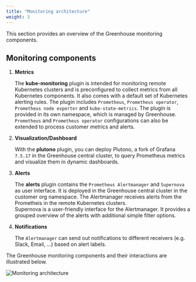 ```yaml
---
title: "Monitoring architecture"
weight: 3
---
```


This section provides an overview of the Greenhouse monitoring components. 

## Monitoring components

1) **Metrics**  

    The **kube-monitoring** plugin is intended for monitoring remote Kubernetes clusters and is preconfigured to collect metrics from all Kubernetes components. It also comes with a default set of Kubernetes alerting rules. The plugin includes `Prometheus`, `Prometheus operator`, `Prometheus node exporter` and `kube-state-metrics`. The plugin is provided in its own namespace, which is managed by Greenhouse. `Prometheus` and `Prometheus operator` configurations can also be extended to process customer metrics and alerts.

2) **Visualization/Dashboard**

   With the **plutono** plugin, you can deploy Plutono, a fork of Grafana `7.5.17` in the Greenhouse central cluster,    to query Prometheus metrics and visualize them in dynamic dashboards.  

3) **Alerts**

    The **alerts** plugin contains the `Prometheus Alertmanager` and `Supernova` as user interface. 
    It is deployed in the Greenhouse central cluster in the customer org namespace. 
    The Alertmanager receives alerts from the Prometheis in the remote Kubernetes clusters.  
    Supernova is a user-friendly interface for the Alertmanager. It provides a grouped overview of the alerts with additional simple filter options. 

4) **Notifications**

    The `Alertmanager` can send out notifications to different receivers (e.g. Slack, Email, ...) based on alert labels.

The Greenhouse monitoring components and their interactions are illustrated below.

![Monitoring architecture](../monitoring-architecture.png)
